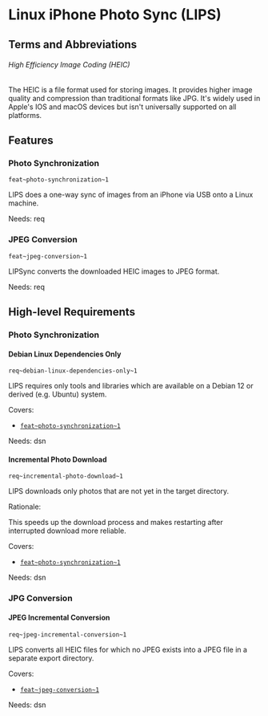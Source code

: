# Linux iPhone Photo Sync (LIPS)

## Terms and Abbreviations

###### High Efficiency Image Coding (HEIC)

The HEIC is a file format used for storing images. It provides higher image quality and compression than traditional formats like JPG. It's widely used in Apple's IOS and macOS devices but isn't universally supported on all platforms.

## Features

### Photo Synchronization
`feat~photo-synchronization~1`

LIPS does a one-way sync of images from an iPhone via USB onto a Linux machine.

Needs: req

### JPEG Conversion
`feat~jpeg-conversion~1`

LIPSync converts the downloaded HEIC images to JPEG format.

Needs: req

## High-level Requirements

### Photo Synchronization

#### Debian Linux Dependencies Only
`req~debian-linux-dependencies-only~1`

LIPS requires only tools and libraries which are available on a Debian 12 or derived (e.g. Ubuntu) system.

Covers:

* [`feat~photo-synchronization~1`](#photo-synchronization)

Needs: dsn

#### Incremental Photo Download
`req~incremental-photo-download~1`

LIPS downloads only photos that are not yet in the target directory.

Rationale:

This speeds up the download process and makes restarting after interrupted download more reliable.

Covers:

* [`feat~photo-synchronization~1`](#photo-synchronization)

Needs: dsn

### JPG Conversion

#### JPEG Incremental Conversion
`req~jpeg-incremental-conversion~1`

LIPS converts all HEIC files for which no JPEG exists into a JPEG file in a separate export directory.

Covers:

* [`feat~jpeg-conversion~1`](#jpeg-conversion)

Needs: dsn